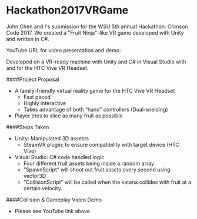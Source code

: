 # Hackathon2017VRGame

John Chen and I's submission for the WSU 5th annual Hackathon: Crimson Code 2017.
We created a "Fruit Ninja"-like VR game developed with Unity and written in C#.

YouTube URL for video presentation and demo: 

Developed on a VR-ready machine with Unity and C# in Visual Studio with and for the HTC Vive VR Headset.

####Project Proposal 
* A family-friendly virtual reality game for the HTC Vive VR Headset
  * Fast paced
  * Highly interactive
  * Takes advantage of both “hand” controllers (Dual-wielding)
* Player tries to slice as many fruit as possible

####Steps Taken 
* Unity: Manipulated 3D assests
  * SteamVR plugin: to ensure compatibility with target device (HTC Vive)
* Visual Studio: C# code handled logic
  * Four different fruit assets being inside a random array
  * ”SpawnScript” will shoot out fruit assets every second using vector3D
  * “CollisionScript” will be called when the katana collides with fruit at a certain velocity.

####Collision & Gameplay Video Demo
* Please see YouTube link above

